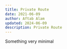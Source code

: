 ```yaml
---
title: Private Route
date: 2021-06-09
author: Aftab Alam
updated: 2024-06-09
description: Private Route
---
```


Something very minimal
